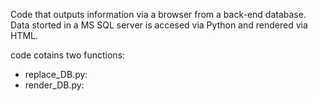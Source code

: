 Code that outputs information via a browser from a back-end database. Data storted in a MS SQL server is accesed via Python and rendered via HTML. 

code cotains two functions: 

- replace_DB.py:
- render_DB.py:


